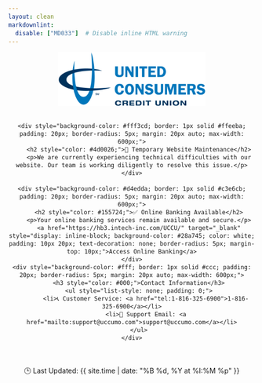 ```yaml
---
layout: clean
markdownlint:
  disable: ["MD033"]  # Disable inline HTML warning
---
```


<div style="text-align: center;">
    <img src="media/image.png" alt="UCCUMO Logo" style="max-width: 300px; margin-bottom: 15px;">
    

    <div style="background-color: #fff3cd; border: 1px solid #ffeeba; padding: 20px; border-radius: 5px; margin: 20px auto; max-width: 600px;">
        <h2 style="color: #4d0026;">🔧 Temporary Website Maintenance</h2>
        <p>We are currently experiencing technical difficulties with our website. Our team is working diligently to resolve this issue.</p>
    </div>

    <div style="background-color: #d4edda; border: 1px solid #c3e6cb; padding: 20px; border-radius: 5px; margin: 20px auto; max-width: 600px;">
        <h2 style="color: #155724;">✅ Online Banking Available</h2>
        <p>Your online banking services remain available and secure.</p>
        <a href="https://hb3.intech-inc.com/UCCU/" target="_blank" style="display: inline-block; background-color: #28a745; color: white; padding: 10px 20px; text-decoration: none; border-radius: 5px; margin-top: 10px;">Access Online Banking</a>
    </div>
    <div style="background-color: #fff; border: 1px solid #ccc; padding: 20px; border-radius: 5px; margin: 20px auto; max-width: 600px;">
        <h3 style="color: #000;">Contact Information</h3>
        <ul style="list-style: none; padding: 0;">
            <li>📞 Customer Service: <a href="tel:1-816-325-6900">1-816-325-6900</a></li>
            <li>📧 Support Email: <a href="mailto:support@uccumo.com">support@uccumo.com</a></li>
        </ul>
    </div>
</div>
<div style="text-align: center; margin: 50px 0;"> 
    <ul style="list-style: none; padding: 0;">
        <li>🕒 Last Updated: {{ site.time | date: "%B %d, %Y at %I:%M %p" }}</li>
    </ul>
</div>
